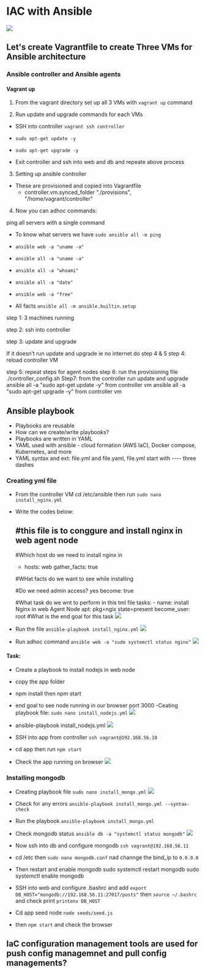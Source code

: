 
# IAC with Ansible

![](/IaC_ansible.png)
## Let's create Vagrantfile to create Three VMs for Ansible architecture
### Ansible controller and Ansible agents


#### Vagrant up

1. From the vagrant directory set up all 3 VMs with `vagrant up` command

2. Run update and upgrade commands for each VMs

- SSH into controller `vagrant ssh controller`


- `sudo apt-get update -y`

- `sudo apt-get upgrade -y`

- Exit controller and ssh into web and db and repeate above process
3. Setting up ansible controller
- These are provisioned and copied into Vagrantfile
  - controller.vm.synced_folder "./provisions", "/home/vagrant/controller"
     
4. Now you can adhoc commands:

ping all servers with a single command
- To know what servers we have `sudo ansible all -m ping`

- `ansible web -a "uname -a"`

- `ansible all -a "uname -a"`

- `ansible all -a "whoami"`

- `ansible all -a "date"`

- `ansible web -a "free"`


- All facts `ansible all -m ansible.builtin.setup`


step 1: 3 machines running

step 2: ssh into controller

step 3: update and upgrade

If it doesn’t run update and upgrade ie no internet do step 4 & 5 
step 4: reload controller VM

step 5: repeat steps for agent nodes
step 6: run the provisioning file ./controller_config.sh
Step7: from the controller run update and upgrade
ansible all -a "sudo apt-get update -y" from controller vm
ansible all -a "sudo apt-get upgrade -y" from controller vm

## Ansible playbook
- Playbooks are reusable
- How can we create/write playbooks?
- Playbooks are written in YAML
- YAML used with ansible - cloud formation (AWS IaC), Docker compose, Kubernetes, and more
- YAML syntax and ext: file.yml and file.yaml, file.yml start with ---- three dashes

### Creating yml file
- From the controller VM cd /etc/ansible then run `sudo nano install_nginx.yml`
- Write the codes below:

    #this file is to conggure and install nginx in web agent node
    ---
    #Which host do we need to install nginx in
    - hosts: web
      gather_facts: true

    #WHat facts do we want to see while installing
      
    #Do we need admin access? yes
      become: true

    #What task do we wnt to perform in this tml file
      tasks:
      - name: install Nginx in web Agent Node
        apt: pkg=ngix state=present
        become_user: root
    #What is the end goal for this task
![](/images/yml_file.png)

- Run the file `ansible-playbook install_nginx.yml`
![](/images/playbook_nginx.png)

- Run adhoc command `ansible web -a "sudo systemctl status nginx"`
![](/images/nginx_status.png)

#### Task:
- Create a playbook to install nodejs in web node
- copy the app folder
- npm install then npm start
- end goal to see node running in our browser port 3000 
-Ceating playbook file: `sudo nano install_nodejs.yml`
![](/images/nodejs_yml.png)

- ansible-playbook install_nodejs.yml
![](/images/node_playbook.png)

- SSH into app from controller `ssh vagrant@192.168.56.10`
- cd app then run `npm start`
- Check the app running on browser
![](/images/port3000.png)

### Installing mongodb
- Creating playbook file `sudo nano install_mongo.yml`
![](/images/mongo_yml.png)
- Check for any errors `ansible-playbook install_mongo.yml --syntax-check`
- Run the playbook `ansible-playbook install_mongo.yml`
- Check mongodb status `ansible db -a "systemctl status mongodb"`
![](/images/mongodb_status.png)
- Now ssh into db and configure mongodb `ssh vagrant@192.168.56.11`
- cd /etc then `sudo nano mongodb.conf` nad channge the bind_ip to `0.0.0.0`

- Then restart and enable mongodb 
    sudo systemctl restart mongodb
    sudo systemctl enable mongodb

- SSH into web and configure .bashrc and add `export DB_HOST="mongodb://192.168.56.11:27017/posts"` then `source ~/.bashrc` and check print `printenv DB_HOST`
- Cd app seed node `node seeds/seed.js`
- then `npm start` and check the browser
## IaC configuration management tools are used for push config managemnet and pull config managements?


